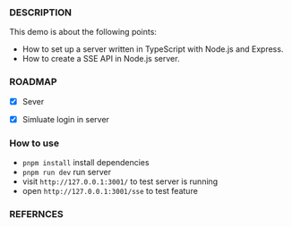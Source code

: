 ### DESCRIPTION
This demo is about the following points:

+ How to set up a server written in TypeScript with Node.js and Express.
+ How to create a SSE API in Node.js server.

### ROADMAP

- [x] Sever 
- [x] Simluate login in server


### How to use

+ `pnpm install` install dependencies
+ `pnpm run dev` run server
+ visit `http://127.0.0.1:3001/` to test server is running
+ open `http://127.0.0.1:3001/sse` to test feature


### REFERNCES